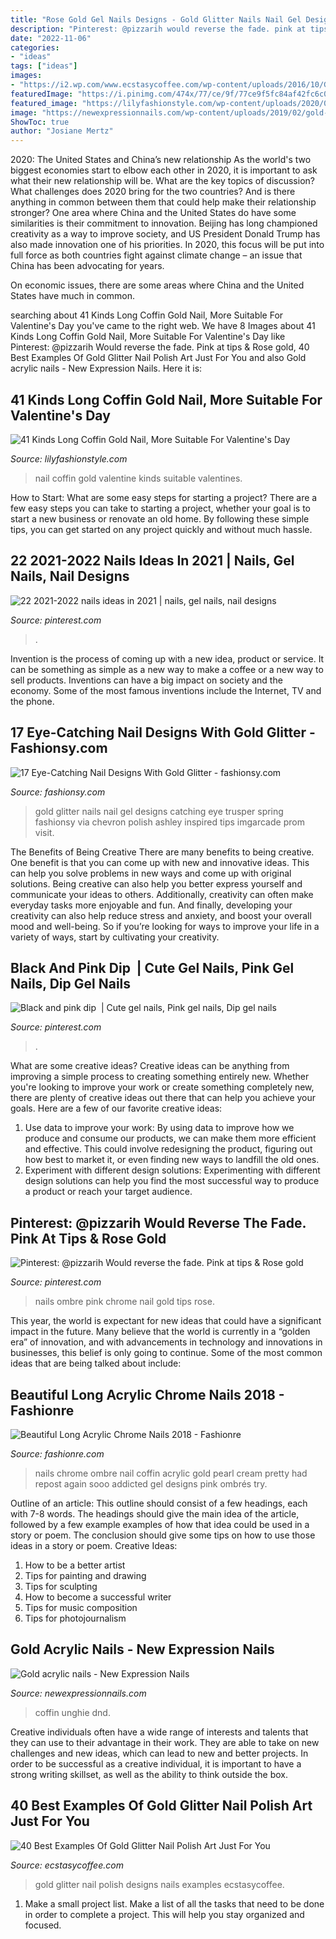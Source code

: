 ```yaml
---
title: "Rose Gold Gel Nails Designs - Gold Glitter Nails Nail Gel Designs Catching Eye Trusper Spring Fashionsy Via Chevron Polish Ashley Inspired Tips Imgarcade Prom Visit"
description: "Pinterest: @pizzarih would reverse the fade. pink at tips &amp; rose gold"
date: "2022-11-06"
categories:
- "ideas"
tags: ["ideas"]
images:
- "https://i2.wp.com/www.ecstasycoffee.com/wp-content/uploads/2016/10/Gold-Glitter-Nails-Designs-11.jpg?resize=550%2C550"
featuredImage: "https://i.pinimg.com/474x/77/ce/9f/77ce9f5fc84af42fc6c091636d6660c7.jpg"
featured_image: "https://lilyfashionstyle.com/wp-content/uploads/2020/02/13-3.jpg"
image: "https://newexpressionnails.com/wp-content/uploads/2019/02/gold-acrylic-nails-1.jpg"
ShowToc: true
author: "Josiane Mertz"
---
```



2020: The United States and China’s new relationship
As the world's two biggest economies start to elbow each other in 2020, it is important to ask what their new relationship will be. What are the key topics of discussion? What challenges does 2020 bring for the two countries? And is there anything in common between them that could help make their relationship stronger?
One area where China and the United States do have some similarities is their commitment to innovation. Beijing has long championed creativity as a way to improve society, and US President Donald Trump has also made innovation one of his priorities. In 2020, this focus will be put into full force as both countries fight against climate change – an issue that China has been advocating for years.

On economic issues, there are some areas where China and the United States have much in common.

	

		
searching about 41 Kinds Long Coffin Gold Nail, More Suitable For Valentine&#039;s Day you've came to the right web. We have 8 Images about 41 Kinds Long Coffin Gold Nail, More Suitable For Valentine&#039;s Day like Pinterest: @pizzarih Would reverse the fade. Pink at tips &amp; Rose gold, 40 Best Examples Of Gold Glitter Nail Polish Art Just For You and also Gold acrylic nails - New Expression Nails. Here it is:
		
    
## 41 Kinds Long Coffin Gold Nail, More Suitable For Valentine&#039;s Day

<img loading=lazy src="https://lilyfashionstyle.com/wp-content/uploads/2020/02/13-3.jpg" onerror="this.onerror=null;this.src='https://tse2.mm.bing.net/th?id=OIP.wYEQM6YyW3BQo-p6AANe7QHaLL&amp;pid=15.1';" alt="41 Kinds Long Coffin Gold Nail, More Suitable For Valentine&#039;s Day">

_Source: lilyfashionstyle.com_

>nail coffin gold valentine kinds suitable valentines. 

	

How to Start: What are some easy steps for starting a project?
There are a few easy steps you can take to starting a project, whether your goal is to start a new business or renovate an old home. By following these simple tips, you can get started on any project quickly and without much hassle.

    
## 22 2021-2022 Nails Ideas In 2021 | Nails, Gel Nails, Nail Designs

<img loading=lazy src="https://i.pinimg.com/474x/77/ce/9f/77ce9f5fc84af42fc6c091636d6660c7.jpg" onerror="this.onerror=null;this.src='https://tse3.mm.bing.net/th?id=OIP.OOcgjdXHT9zmM1PR7y2JIwAAAA&amp;pid=15.1';" alt="22 2021-2022 nails ideas in 2021 | nails, gel nails, nail designs">

_Source: pinterest.com_

>. 

	

Invention is the process of coming up with a new idea, product or service. It can be something as simple as a new way to make a coffee or a new way to sell products. Inventions can have a big impact on society and the economy. Some of the most famous inventions include the Internet, TV and the phone.

    
## 17 Eye-Catching Nail Designs With Gold Glitter - Fashionsy.com

<img loading=lazy src="http://fashionsy.com/wp-content/uploads/2014/12/White-gel-gold-glitter-nails.jpg" onerror="this.onerror=null;this.src='https://tse4.mm.bing.net/th?id=OIP.0zXclEA-jDt2Tzl0JsWLOgHaHa&amp;pid=15.1';" alt="17 Eye-Catching Nail Designs With Gold Glitter - fashionsy.com">

_Source: fashionsy.com_

>gold glitter nails nail gel designs catching eye trusper spring fashionsy via chevron polish ashley inspired tips imgarcade prom visit. 

	

The Benefits of Being Creative
There are many benefits to being creative. One benefit is that you can come up with new and innovative ideas. This can help you solve problems in new ways and come up with original solutions. Being creative can also help you better express yourself and communicate your ideas to others. Additionally, creativity can often make everyday tasks more enjoyable and fun. And finally, developing your creativity can also help reduce stress and anxiety, and boost your overall mood and well-being. So if you’re looking for ways to improve your life in a variety of ways, start by cultivating your creativity.

    
## Black And Pink Dip ️ | Cute Gel Nails, Pink Gel Nails, Dip Gel Nails

<img loading=lazy src="https://i.pinimg.com/736x/84/b1/39/84b139a686d88fc26ae4e6a047754c52.jpg" onerror="this.onerror=null;this.src='https://tse2.mm.bing.net/th?id=OIP.AjhKl3DgLz4J-7ClgiaLdgHaJ3&amp;pid=15.1';" alt="Black and pink dip ️ | Cute gel nails, Pink gel nails, Dip gel nails">

_Source: pinterest.com_

>. 

	

What are some creative ideas?
Creative ideas can be anything from improving a simple process to creating something entirely new. Whether you're looking to improve your work or create something completely new, there are plenty of creative ideas out there that can help you achieve your goals. Here are a few of our favorite creative ideas: 
1. Use data to improve your work: By using data to improve how we produce and consume our products, we can make them more efficient and effective. This could involve redesigning the product, figuring out how best to market it, or even finding new ways to landfill the old ones. 
2. Experiment with different design solutions: Experimenting with different design solutions can help you find the most successful way to produce a product or reach your target audience.

    
## Pinterest: @pizzarih Would Reverse The Fade. Pink At Tips &amp; Rose Gold

<img loading=lazy src="https://i.pinimg.com/736x/ae/4a/08/ae4a0875fd6460e832ac651b0533802a.jpg" onerror="this.onerror=null;this.src='https://tse3.mm.bing.net/th?id=OIP.bi-ynMDA1mMlEGaaBkz_LgHaHZ&amp;pid=15.1';" alt="Pinterest: @pizzarih Would reverse the fade. Pink at tips &amp; Rose gold">

_Source: pinterest.com_

>nails ombre pink chrome nail gold tips rose. 

	

This year, the world is expectant for new ideas that could have a significant impact in the future. Many believe that the world is currently in a “golden era” of innovation, and with advancements in technology and innovations in businesses, this belief is only going to continue. Some of the most common ideas that are being talked about include: 

    
## Beautiful Long Acrylic Chrome Nails 2018 - Fashionre

<img loading=lazy src="https://farm5.staticflickr.com/4605/39785754204_b06661eafd_o.jpg" onerror="this.onerror=null;this.src='https://tse2.mm.bing.net/th?id=OIP.wSjol_kRuZ8rbcwkm__nGwHaI2&amp;pid=15.1';" alt="Beautiful Long Acrylic Chrome Nails 2018 - Fashionre">

_Source: fashionre.com_

>nails chrome ombre nail coffin acrylic gold pearl cream pretty had repost again sooo addicted gel designs pink ombrés try. 

	

Outline of an article: This outline should consist of a few headings, each with 7-8 words. The headings should give the main idea of the article, followed by a few example examples of how that idea could be used in a story or poem. The conclusion should give some tips on how to use those ideas in a story or poem.
Creative Ideas:

1. How to be a better artist 
2. Tips for painting and drawing 
3. Tips for sculpting 
4. How to become a successful writer 
5. Tips for music composition 
6. Tips for photojournalism 

    
## Gold Acrylic Nails - New Expression Nails

<img loading=lazy src="https://newexpressionnails.com/wp-content/uploads/2019/02/gold-acrylic-nails-1.jpg" onerror="this.onerror=null;this.src='https://tse2.mm.bing.net/th?id=OIP.rjkFvkyW6HQpW63Q29Q7QgHaHa&amp;pid=15.1';" alt="Gold acrylic nails - New Expression Nails">

_Source: newexpressionnails.com_

>coffin unghie dnd. 

	

Creative individuals often have a wide range of interests and talents that they can use to their advantage in their work. They are able to take on new challenges and new ideas, which can lead to new and better projects. In order to be successful as a creative individual, it is important to have a strong writing skillset, as well as the ability to think outside the box.

    
## 40 Best Examples Of Gold Glitter Nail Polish Art Just For You

<img loading=lazy src="https://i2.wp.com/www.ecstasycoffee.com/wp-content/uploads/2016/10/Gold-Glitter-Nails-Designs-11.jpg?resize=550%2C550" onerror="this.onerror=null;this.src='https://tse3.mm.bing.net/th?id=OIP.cnIrzNBTX6_JY7_ogPgMUAHaHa&amp;pid=15.1';" alt="40 Best Examples Of Gold Glitter Nail Polish Art Just For You">

_Source: ecstasycoffee.com_

>gold glitter nail polish designs nails examples ecstasycoffee. 

	

1. Make a small project list. Make a list of all the tasks that need to be done in order to complete a project. This will help you stay organized and focused. 

